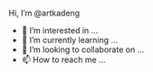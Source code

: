 
Hi, I’m @artkadeng
- 👀 I’m interested in ...
- 🌱 I’m currently learning ...
- 💞️ I’m looking to collaborate on ...
- 📫 How to reach me ...

<!---
artkadeng/artkadeng is a ✨ special ✨ repository because its `README.md` (this file) appears on your GitHub profile.
You can click the Preview link to take a look at your changes.
--->
